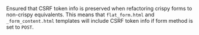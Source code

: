 Ensured that CSRF token info is preserved when refactoring crispy forms to non-crispy equivalents. This means that `flat_form.html` and `_form_content.html` templates will include CSRF token info if form method is set to `POST`.
